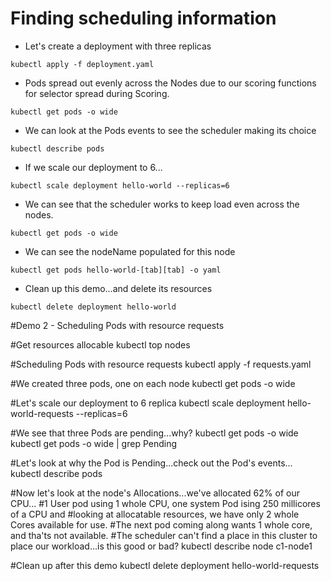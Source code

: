 # Finding scheduling information

- Let's create a deployment with three replicas

```
kubectl apply -f deployment.yaml
```

- Pods spread out evenly across the Nodes due to our scoring functions for selector spread during Scoring.

```
kubectl get pods -o wide
```

- We can look at the Pods events to see the scheduler making its choice

```
kubectl describe pods 
```

- If we scale our deployment to 6...

```
kubectl scale deployment hello-world --replicas=6
```

- We can see that the scheduler works to keep load even across the nodes.

```
kubectl get pods -o wide
```

- We can see the nodeName populated for this node

```
kubectl get pods hello-world-[tab][tab] -o yaml
```

- Clean up this demo...and delete its resources

```
kubectl delete deployment hello-world
```



#Demo 2 - Scheduling Pods with resource requests

#Get resources allocable
kubectl top nodes

#Scheduling Pods with resource requests
kubectl apply -f requests.yaml


#We created three pods, one on each node
kubectl get pods -o wide


#Let's scale our deployment to 6 replica
kubectl scale deployment hello-world-requests --replicas=6


#We see that three Pods are pending...why?
kubectl get pods -o wide
kubectl get pods -o wide | grep Pending


#Let's look at why the Pod is Pending...check out the Pod's events...
kubectl describe pods


#Now let's look at the node's Allocations...we've allocated 62% of our CPU...
#1 User pod using 1 whole CPU, one system Pod ising 250 millicores of a CPU and 
#looking at allocatable resources, we have only 2 whole Cores available for use.
#The next pod coming along wants 1 whole core, and tha'ts not available.
#The scheduler can't find a place in this cluster to place our workload...is this good or bad?
kubectl describe node c1-node1

#Clean up after this demo
kubectl delete deployment hello-world-requests
